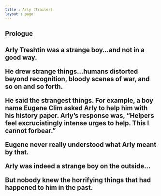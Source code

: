 ```yaml
---
title : Arly (Trailer)
layout : page
---
```

<h2>Prologue<h2>
<p> Arly Treshtin was a strange boy…and not in a good way.</p>
<p>	He drew strange things…humans distorted beyond recognition, bloody scenes of war, and so on and so forth.</p>
<p>	He said the strangest things. For example, a boy name Eugene Clim asked Arly to help him with his history paper. Arly’s response was, “Helpers feel excruciatingly intense urges to help. This I cannot forbear.”</p>
<p>	Eugene never really understood what Arly meant by that.</p>
<p>	Arly was indeed a strange boy on the outside…</p>
<p> But nobody knew the horrifying things that had happened to him in the past.</p>
